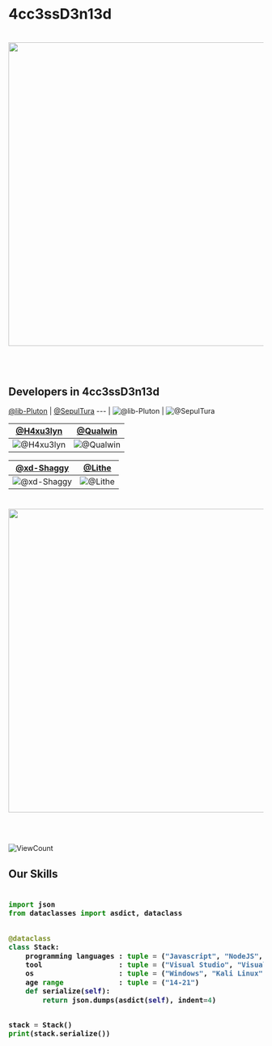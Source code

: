 # 4cc3ssD3n13d


#
<p align="center">
<img src="https://github.com/CodingForOurFuture/CodingForOurFuture/blob/main/images/hello.gif?raw=true" width=600 /></p>
<br/><br/>

## Developers in 4cc3ssD3n13d

[@lib-Pluton](https://github.com/lib-Pluton) | [@SepulTura](https://github.com/SepulTura35)
--- |
![@lib-Pluton](https://avatars.githubusercontent.com/lib-Pluton?s=150&v=1) | ![@SepulTura](https://avatars.githubusercontent.com/SepulTura35?s=150&v=1) 

[@H4xu3lyn](https://github.com/dec-H4xu3lyn) | [@Qualwin](https://github.com/Qualwin) 
--- | ---
![@H4xu3lyn](https://avatars.githubusercontent.com/dec-H4xu3lyn?s=150&v=1) | ![@Qualwin](https://avatars.githubusercontent.com/Qualwin?s=150&v=1) 


[@xd-Shaggy](https://github.com/xd-Shaggy) | [@Lithe](https://github.com/lithellx)
--- | --- 
![@xd-Shaggy](https://avatars.githubusercontent.com/xd-Shaggy?s=150&v=1) | ![@Lithe](https://avatars.githubusercontent.com/lithellx?s=150&v=1)



#
<p align="center">
<img src="https://github.com/CodingForOurFuture/CodingForOurFuture/blob/main/images/pepe.gif?raw=true" width=600 /></p>
<br/><br/>


 <!--  ![visitors](https://visitor-badge.glitch.me/badge?page_id=CodingForOurFuture/CodingForOurFuture) -->
![ViewCount](https://views.whatilearened.today/views/github/CodingForOurFuture/views.svg)

## Our Skills
<h3>
    
```python
​
import json
from dataclasses import asdict, dataclass


@dataclass
class Stack:
    programming languages : tuple = ("Javascript", "NodeJS", "Qt", "Qmake", "C", "C++", "C#", "PHP", "HTML", "CSS")
    tool                  : tuple = ("Visual Studio", "Visual Studio Code", "XenForo", "Qt")
    os                    : tuple = ("Windows", "Kali Linux")
    age range             : tuple = ("14-21")
    def serialize(self):
        return json.dumps(asdict(self), indent=4)


stack = Stack()
print(stack.serialize())
​
```
</h3>
